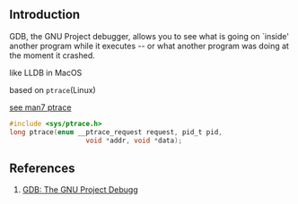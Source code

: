 ## Introduction

GDB, the GNU Project debugger, allows you to see what is going on `inside' another program while it executes -- or what another program was doing at the moment it crashed.



like LLDB in MacOS





based on `ptrace`(Linux)

[see man7 ptrace](https://man7.org/linux/man-pages/man2/ptrace.2.html)



```c
#include <sys/ptrace.h>
long ptrace(enum __ptrace_request request, pid_t pid,
                   void *addr, void *data);
```





## References

1. [GDB: The GNU Project Debugg](http://www.sourceware.org/gdb/)

